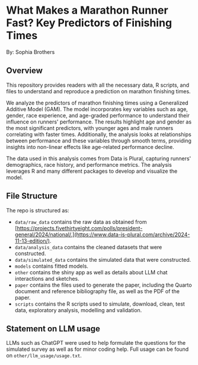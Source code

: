 # What Makes a Marathon Runner Fast? Key Predictors of Finishing Times

By: Sophia Brothers

## Overview

This repository provides readers with all the necessary data, R scripts, and files to understand and reproduce a prediction on marathon finishing times.

We analyze the predictors of marathon finishing times using a Generalized Additive Model (GAM). The model incorporates key variables such as age, gender, race experience, and age-graded performance to understand their influence on runners' performance. The results highlight age and gender as the most significant predictors, with younger ages and male runners correlating with faster times. Additionally, the analysis looks at relationships between performance and these variables through smooth terms, providing insights into non-linear effects like age-related performance decline.

The data used in this analysis comes from Data is Plural, capturing runners' demographics, race history, and performance metrics. The analysis leverages R and many different packages to develop and visualize the model.


## File Structure

The repo is structured as:

-   `data/raw_data` contains the raw data as obtained from [https://projects.fivethirtyeight.com/polls/president-general/2024/national/.](https://www.data-is-plural.com/archive/2024-11-13-edition/).
-   `data/analysis_data` contains the cleaned datasets that were constructed.
-   `data/simulated_data` contains the simulated data that were constructed.
-   `models` contains fitted models. 
-   `other` contains the shiny app as well as details about LLM chat interactions and sketches.
-   `paper` contains the files used to generate the paper, including the Quarto document and reference bibliography file, as well as the PDF of the paper. 
-   `scripts` contains the R scripts used to simulate, download, clean, test data, exploratory analysis, modelling and validation.


## Statement on LLM usage

LLMs such as ChatGPT were used to help formulate the questions for the simulated survey as well as for minor coding help. Full usage can be found on `other/llm_usage/usage.txt`.
